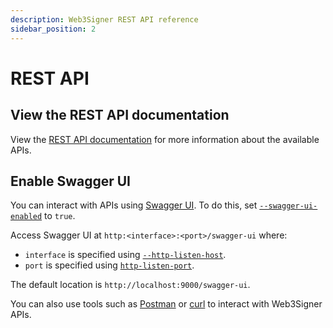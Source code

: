 ```yaml
---
description: Web3Signer REST API reference
sidebar_position: 2
---
```


# REST API

## View the REST API documentation

View the [REST API documentation] for more information about the available APIs.

## Enable Swagger UI

You can interact with APIs using [Swagger UI].
To do this, set [`--swagger-ui-enabled`](../CLI/options.md#swagger-ui-enabled) to `true`.

Access Swagger UI at `http:<interface>:<port>/swagger-ui` where:

- `interface` is specified using [`--http-listen-host`](../CLI/options.md#http-listen-host).
- `port` is specified using [`http-listen-port`](../CLI/options.md#http-listen-port).

The default location is `http://localhost:9000/swagger-ui`.

You can also use tools such as [Postman] or [curl] to interact with Web3Signer APIs.

<!-- Links -->

[REST API documentation]: https://consensys.github.io/web3signer/
[Postman]: https://www.postman.com/
[curl]: https://curl.haxx.se/
[Swagger UI]: https://swagger.io/tools/swagger-ui/
